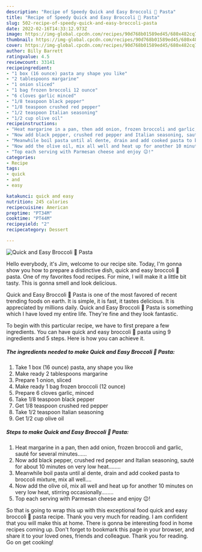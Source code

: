 ```yaml
---
description: "Recipe of Speedy Quick and Easy Broccoli 🥦 Pasta"
title: "Recipe of Speedy Quick and Easy Broccoli 🥦 Pasta"
slug: 502-recipe-of-speedy-quick-and-easy-broccoli-pasta
date: 2022-02-16T14:33:12.973Z
image: https://img-global.cpcdn.com/recipes/90d768b01589ed45/680x482cq70/quick-and-easy-broccoli-pasta-recipe-main-photo.jpg
thumbnail: https://img-global.cpcdn.com/recipes/90d768b01589ed45/680x482cq70/quick-and-easy-broccoli-pasta-recipe-main-photo.jpg
cover: https://img-global.cpcdn.com/recipes/90d768b01589ed45/680x482cq70/quick-and-easy-broccoli-pasta-recipe-main-photo.jpg
author: Billy Barrett
ratingvalue: 4.5
reviewcount: 33141
recipeingredient:
- "1 box (16 ounce) pasta any shape you like"
- "2 tablespoons margarine"
- "1 onion sliced"
- "1 bag frozen broccoli 12 ounce"
- "6 cloves garlic minced"
- "1/8 teaspoon black pepper"
- "1/8 teaspoon crushed red pepper"
- "1/2 teaspoon Italian seasoning"
- "1/2 cup olive oil"
recipeinstructions:
- "Heat margarine in a pan, then add onion, frozen broccoli and garlic, sauté for several minutes......"
- "Now add black pepper, crushed red pepper and Italian seasoning, sauté for about 10 minutes on very low heat........"
- "Meanwhile boil pasta until al dente, drain and add cooked pasta to broccoli mixture, mix all well...."
- "Now add the olive oil, mix all well and heat up for another 10 minutes on very low heat, stirring occasionally........"
- "Top each serving with Parmesan cheese and enjoy 😉!"
categories:
- Recipe
tags:
- quick
- and
- easy

katakunci: quick and easy 
nutrition: 245 calories
recipecuisine: American
preptime: "PT34M"
cooktime: "PT44M"
recipeyield: "2"
recipecategory: Dessert

---
```



![Quick and Easy Broccoli 🥦 Pasta](https://img-global.cpcdn.com/recipes/90d768b01589ed45/680x482cq70/quick-and-easy-broccoli-pasta-recipe-main-photo.jpg)

Hello everybody, it's Jim, welcome to our recipe site. Today, I'm gonna show you how to prepare a distinctive dish, quick and easy broccoli 🥦 pasta. One of my favorites food recipes. For mine, I will make it a little bit tasty. This is gonna smell and look delicious.

Quick and Easy Broccoli 🥦 Pasta is one of the most favored of recent trending foods on earth. It is simple, it is fast, it tastes delicious. It is appreciated by millions daily. Quick and Easy Broccoli 🥦 Pasta is something which I have loved my entire life. They're fine and they look fantastic.




To begin with this particular recipe, we have to first prepare a few ingredients. You can have quick and easy broccoli 🥦 pasta using 9 ingredients and 5 steps. Here is how you can achieve it.

<!--inarticleads1-->

##### The ingredients needed to make Quick and Easy Broccoli 🥦 Pasta:

1. Take 1 box (16 ounce) pasta, any shape you like
1. Make ready 2 tablespoons margarine
1. Prepare 1 onion, sliced
1. Make ready 1 bag frozen broccoli (12 ounce)
1. Prepare 6 cloves garlic, minced
1. Take 1/8 teaspoon black pepper
1. Get 1/8 teaspoon crushed red pepper
1. Take 1/2 teaspoon Italian seasoning
1. Get 1/2 cup olive oil




<!--inarticleads2-->

##### Steps to make Quick and Easy Broccoli 🥦 Pasta:

1. Heat margarine in a pan, then add onion, frozen broccoli and garlic, sauté for several minutes......
1. Now add black pepper, crushed red pepper and Italian seasoning, sauté for about 10 minutes on very low heat........
1. Meanwhile boil pasta until al dente, drain and add cooked pasta to broccoli mixture, mix all well....
1. Now add the olive oil, mix all well and heat up for another 10 minutes on very low heat, stirring occasionally........
1. Top each serving with Parmesan cheese and enjoy 😉!




So that is going to wrap this up with this exceptional food quick and easy broccoli 🥦 pasta recipe. Thank you very much for reading. I am confident that you will make this at home. There is gonna be interesting food in home recipes coming up. Don't forget to bookmark this page in your browser, and share it to your loved ones, friends and colleague. Thank you for reading. Go on get cooking!
